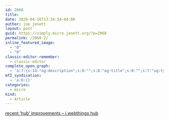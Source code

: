 ```yaml
---
id: 2068
title: 
date: 2020-04-16T13:34:54-04:00
author: joe jenett
layout: post
guid: https://simply.micro.jenett.org/?p=2068
permalink: /2068-2/
inline_featured_image:
  - "0"
  - "0"
classic-editor-remember:
  - classic-editor
complete_open_graph:
  - 'a:7:{s:14:"og:description";s:0:"";s:8:"og:title";s:0:"";s:7:"og:type";s:0:"";s:12:"twitter:card";s:7:"summary";s:15:"twitter:creator";s:0:"";s:19:"twitter:description";s:0:"";s:8:"og:image";s:0:"";}'
mf2_syndication:
  - 'a:0:{}'
categories:
  - micro
kind:
  - Article
---
```

[recent ‘hub’ improvements – i.webthings hub](https://iwebthings.jenett.org/recent-hub-improvements/ "recent ‘hub’ improvements – i.webthings hub")